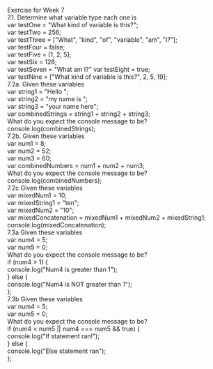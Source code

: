 Exercise for Week 7<br>
	 7.1. Determine what variable type each one is <br>
			var testOne = "What kind of variable is this?";<br>
			var testTwo = 256;<br>
			var testThree = ["What", "kind", "of", "variable", "am", "I?"];<br>
			var testFour = false;<br>
			var testFive = [1, 2, 5];<br>
			var testSix = 128;<br>
			var testSeven = "What am I?"
			var testEight = true;<br>
			var testNine = ["What kind of variable is this?", 2, 5, 19];<br>
 	 7.2a. Given these variables<br>
			var string1 = "Hello "; <br>
			var string2 = "my name is "; <br>
			var string3 = "your name here"; <br>
			var combinedStrings = string1 + string2 + string3; <br>
			What do you expect the console message to be? <br>
			console.log(combinedStrings);<br>
	 7.2b. Given these variables<br>
			var num1 = 8; <br>
			var num2 = 52; <br>
			var num3 = 60; <br>
			var combinedNumbers = num1 + num2 + num3;<br>
			What do you expect the console message to be? 
			console.log(combinedNumbers);<br>
	 7.2c Given these variables<br>
		  	var mixedNum1 = 10;<br>
		  	var mixedString1 = "ten";<br>
		  	var mixedNum2 = "10";<br>
		  	var mixedConcatenation = mixedNum1 + mixedNum2 + mixedString1;<br>
		  	console.log(mixedConcatenation);<br>
	7.3a Given these variables<br>
			var num4 = 5; <br>
			var num5 = 0;<br>
			What do you expect the console message to be?<br>
			if (num4 > 1) { <br>
			console.log("Num4 is greater than 1"); <br>
			} else { <br>
			console.log("Num4 is NOT greater than 1"); <br>
			};<br>
	7.3b Given these variables <br>
			var num4 = 5; <br>
			var num5 = 0;<br>
			What do you expect the console message to be?<br>
			if (num4 < num5 || num4 === num5 && true) { <br>
			console.log("If statement ran!"); <br>
			} else { <br>
			console.log("Else statement ran"); <br>
			};<br>